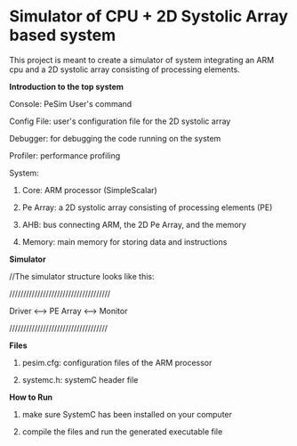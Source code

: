 # Simulator of CPU + 2D Systolic Array based system

This project is meant to create a simulator of system integrating an ARM cpu and a 2D systolic array consisting of processing elements. 

**Introduction to the top system**

Console: PeSim User's command

Config File: user's configuration file for the 2D systolic array

Debugger: for debugging the code running on the system

Profiler: performance profiling

System: 

1) Core: ARM processor (SimpleScalar)

2) Pe Array: a 2D systolic array consisting of processing elements (PE)

3) AHB: bus connecting ARM, the 2D Pe Array, and the memory

4) Memory: main memory for storing data and instructions


**Simulator**

//The simulator structure looks like this:

////////////////////////////////////

Driver <--> PE Array <--> Monitor

///////////////////////////////////


**Files**

 1. pesim.cfg: configuration files of the ARM processor

 2. systemc.h: systemC header file

**How to Run**

1. make sure SystemC has been installed on your computer

2. compile the files and run the generated executable file






 
